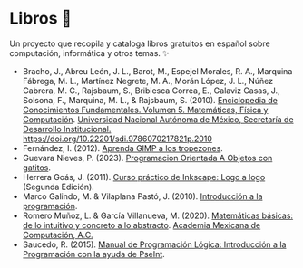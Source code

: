 # Libros 📘

Un proyecto que recopila y cataloga libros gratuitos en español sobre computación, informática y otros temas. ✨

* Bracho, J., Abreu León, J. L., Barot, M., Espejel Morales, R. A., Marquina Fábrega, M. L., Martínez Negrete, M. A., Morán López, J. L., Núñez Cabrera, M. C., Rajsbaum, S., Bribiesca Correa, E., Galaviz Casas, J., Solsona, F., Marquina, M. L., & Rajsbaum, S. (2010).
[Enciclopedia de Conocimientos Fundamentales. Volumen 5. Matemáticas, Física y Computación](http://www.librosoa.unam.mx/handle/123456789/3048). 
[Universidad Nacional Autónoma de México, Secretaría de Desarrollo Institucional.](https://www.sdi.unam.mx/) 
https://doi.org/10.22201/sdi.9786070217821p.2010
* Fernández, I. (2012). 
[Aprenda GIMP a los tropezones](https://openlibra.com/en/book/aprenda-gimp-a-los-tropezones).
* Guevara Nieves, P. (2023).
[Programacion Orientada A Objetos con gatitos](https://github.com/paulinacarolina/ProgramacionOrientadaAObjetosConGatitos).
* Herrera Goás, J. (2011). 
[Curso práctico de Inkscape: Logo a logo](https://openlibra.com/en/book/inkscape-logo-a-logo)
(Segunda Edición).
* Marco Galindo, M. & Vilaplana Pastó, J. (2010).
[Introducción a la programación](https://openlibra.com/en/book/introduccion-a-la-programacion).
* Romero Muñoz, L. & García Villanueva, M. (2020). 
[Matemáticas básicas: de lo intuitivo y concreto a lo abstracto](https://membresias.amexcomp.mx/media/publicaciones/matematicas-basicas-2020.pdf). 
[Academia Mexicana de Computación, A.C.](https://membresias.amexcomp.mx/publications/list-books/)
* Saucedo, R. (2015).
[Manual de Programación Lógica: Introducción a la Programación con la ayuda de PseInt](https://openlibra.com/en/book/manual-de-programacion-logica).
